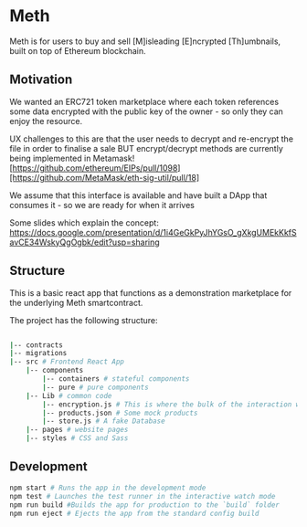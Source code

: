 # Meth

Meth is for users to buy and sell [M]isleading [E]ncrypted [Th]umbnails, built on top of Ethereum blockchain.

## Motivation

We wanted an ERC721 token marketplace where each token references some data encrypted with the public key of the owner - so only they can enjoy the resource.

UX challenges to this are that the user needs to decrypt and re-encrypt the file in order to finalise a sale BUT encrypt/decrypt methods are currently being implemented in Metamask! [https://github.com/ethereum/EIPs/pull/1098][https://github.com/MetaMask/eth-sig-util/pull/18]

We assume that this interface is available and have built a DApp that consumes it - so we are ready for when it arrives

Some slides which explain the concept: https://docs.google.com/presentation/d/1i4GeGkPyJhYGsO_gXkgUMEkKkfSavCE34WskyQgOgbk/edit?usp=sharing

## Structure

This is a basic react app that functions as a demonstration marketplace for the underlying Meth smartcontract.

The project has the following structure:


```bash

|-- contracts 
|-- migrations 
|-- src # Frontend React App
    |-- components 
        |-- containers # stateful components
        |-- pure # pure components
    |-- Lib # common code
        |-- encryption.js # This is where the bulk of the interaction with the contract will go
        |-- products.json # Some mock products 
        |-- store.js # A fake Database 
    |-- pages # website pages
    |-- styles # CSS and Sass
```


## Development

```bash
npm start # Runs the app in the development mode
npm test # Launches the test runner in the interactive watch mode
npm run build #Builds the app for production to the `build` folder
npm run eject # Ejects the app from the standard config build
```

